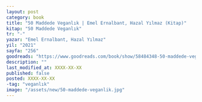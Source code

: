 ```yaml
---
layout: post
category: book
title: "50 Maddede Veganlık | Emel Ernalbant, Hazal Yılmaz (Kitap)"
kitap: "50 Maddede Veganlık"
tr: "-"
yazar: "Emel Ernalbant, Hazal Yılmaz"
yil: "2021"
sayfa: "256"
goodreads: "https://www.goodreads.com/book/show/58484348-50-maddede-veganlik"
description: ""
last_modified_at: XXXX-XX-XX
published: false
posted: XXXX-XX-XX
-tag: "veganlık"
image: "/assets/new/50-maddede-veganlik.jpg"
---
```


